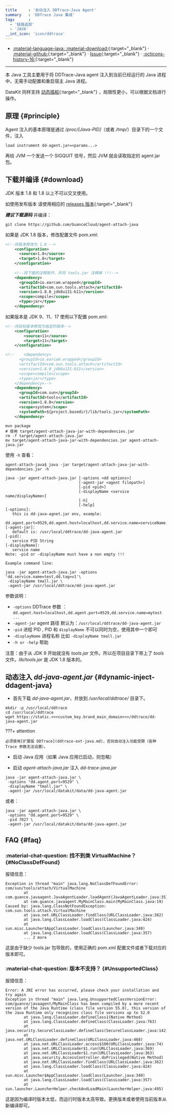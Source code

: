 ```yaml
---
title     : '自动注入 DDTrace-Java Agent'
summary   : 'DDTrace Java 集成'
tags      :
  - '链路追踪'
  - 'JAVA'
__int_icon: 'icon/ddtrace'
---
```


<!-- markdownlint-disable MD046 MD030 -->
<div class="grid cards" markdown>

-   [:material-language-java: :material-download:](https://static.<<<custom_key.brand_main_domain>>>/ddtrace/agent-attach-java.jar){:target="_blank"} ·
    [:material-github:](https://github.com/GuanceCloud/agent-attach-java){:target="_blank"} ·
    [Issue](https://github.com/GuanceCloud/agent-attach-java/issues/new){:target="_blank"} ·
    [:octicons-history-16:](https://github.com/GuanceCloud/agent-attach-java/releases){:target="_blank"}

</div>
<!-- markdownlint-enable MD046 MD030 -->

---

本 Java 工具主要用于将 DDTrace-Java agent 注入到当前已经运行的 Java 进程中，无需手动配置和重启宿主 Java 进程。

DataKit 同样支持 [动态插桩](../datakit/datakit-install/#apm-instrumentation){:target="_blank"} ，局限性更小，可以根据文档进行操作。

## 原理 {#principle}

Agent 注入的基本原理是通过 */proc/[Java-PID]*（或者 */tmp/*）目录下的一个文件，注入

``` not-set
load instrument dd-agent.jar=<params...>
```

再给 JVM 一个发送一个 SIGQUIT 信号，然后 JVM 就会读取指定的 agent jar 包。

## 下载并编译 {#download}

JDK 版本 1.8 和 1.8 以上不可以交叉使用。

如使用发布版本 请使用相应的 [releases 版本](https://github.com/GuanceCloud/agent-attach-java/releases){:target="_blank"}

***建议下载源码*** 并编译：

```shell
git clone https://github.com/GuanceCloud/agent-attach-java
```

如果是 JDK 1.8 版本，修改配置文件 pom.xml:

```xml
<!--将版本修改为 1.8 -->
    <configuration>
      <source>1.8</source>
      <target>1.8</target>
    </configuration>
    
    <!--将下面的注释放开，并将 tools.jar 注释掉 !!!-->
    <dependency>
      <groupId>io.earcam.wrapped</groupId>
      <artifactId>com.sun.tools.attach</artifactId>
      <version>1.8.0_jdk8u131-b11</version>
      <scope>compile</scope>
      <type>jar</type>
    </dependency>
```

如果版本是 JDK 9、11、17 使用以下配置 pom.xml:

```xml
<!--将目标版本修改为指定的版本-->
    <configuration>
        <source>11</source>
        <target>11</target>
    </configuration>

<!--    <dependency>
      <groupId>io.earcam.wrapped</groupId>
      <artifactId>com.sun.tools.attach</artifactId>
      <version>1.8.0_jdk8u131-b11</version>
      <scope>compile</scope>
      <type>jar</type>
    </dependency>-->
    <dependency>
      <groupId>com.sun</groupId>
      <artifactId>tools</artifactId>
      <version>1.8.0</version>
      <scope>system</scope>
      <systemPath>${project.basedir}/lib/tools.jar</systemPath>
    </dependency>
```

```shell
mvn package
# 使用 target/agent-attach-java-jar-with-dependencies.jar
rm -f target/agent-attach-java.jar
mv target/agent-attach-java-jar-with-dependencies.jar agent-attach-java.jar
```

使用 `-h` 查看：

``` shell
agent-attach-java$ java -jar target/agent-attach-java-jar-with-dependencies.jar -h

java -jar agent-attach-java.jar [-options <dd options>]
                                [-agent-jar <agent filepath>]
                                [-pid <pid>]
                                [-displayName <service name/displayName>]
                                [-h]
                                [-help]
[-options]:
   this is dd-java-agnet.jar env, example:
       dd.agent.port=9529,dd.agent.host=localhost,dd.service.name=serviceName,...
[-agent-jar]:
   default is: /usr/local/ddtrace/dd-java-agent.jar
[-pid]:
   service PID String
[-displayName]:
   service name
Note: -pid or -displayName must have a non empty !!!

Example command line:

java -jar agent-attach-java.jar -options 'dd.service.name=test,dd.tag=v1'\
 -displayName tmall.jar \
 -agent-jar /usr/local/ddtrace/dd-java-agent.jar
```

参数说明：

- `-options` DDTrace 参数 ：`dd.agent.host=localhost,dd.agent.port=9529,dd.service.name=mytest ...`
- `-agent-jar` agent 路径 默认为：`/usr/local/ddtrace/dd-java-agent.jar`
- `-pid` 进程 PID , PID 和 `displayName` 不可以同时为空，使用其中一个即可
- `-displayName` 进程名称 比如 `-displayName tmall.jar`
- `-h or -help` 帮助

注意：由于从 JDK 9 开始就没有 *tools.jar* 文件。所以在项目目录下带上了 *tools* 文件。*lib/tools.jar* 是 JDK 1.8 版本的。

## 动态注入 *dd-java-agent.jar* {#dynamic-inject-ddagent-java}

- 首先下载 *dd-java-agent.jar*，并放到 */usr/local/ddtrace/* 目录下。

```shell
mkdir -p /usr/local/ddtrace
cd /usr/local/ddtrace
wget https://static.<<<custom_key.brand_main_domain>>>/ddtrace/dd-java-agent.jar
```

<!-- markdownlint-disable MD046 -->
???+ attention

    必须使用[扩展版 DDTrace](ddtrace-ext-java.md)，否则自动注入功能受限（各种 Trace 参数无法设置）。
<!-- markdownlint-enable -->

- 启动 Java 应用（如果 Java 应用已启动，则忽略）

- 启动 *agent-attach-java.jar* 注入 *dd-trace-java.jar*

```shell
java -jar agent-attach-java.jar \
 -options "dd.agent.port=9529" \
 -displayName "tmall.jar" \
 -agent-jar /usr/local/datakit/data/dd-java-agent.jar
```

或者：

```shell
java -jar agent-attach-java.jar \
 -options "dd.agent.port=9529" \
 -pid 7027 \
 -agent-jar /usr/local/datakit/data/dd-java-agent.jar
```

## FAQ {#faq}

<!-- markdownlint-disable MD013 -->
### :material-chat-question: 找不到类 VirtualMachine？ {#NoClassDefFound}
<!-- markdownlint-enable -->

报错信息：

```text
Exception in thread "main" java.lang.NoClassDefFoundError: com/sun/tools/attach/VirtualMachine
        at com.guance.javaagent.JavaAgentLoader.loadAgent(JavaAgentLoader.java:35)
        at com.guance.javaagent.MyMainClass.main(MyMainClass.java:19)
Caused by: java.lang.ClassNotFoundException: com.sun.tools.attach.VirtualMachine
        at java.net.URLClassLoader.findClass(URLClassLoader.java:382)
        at java.lang.ClassLoader.loadClass(ClassLoader.java:424)
        at sun.misc.Launcher$AppClassLoader.loadClass(Launcher.java:349)
        at java.lang.ClassLoader.loadClass(ClassLoader.java:357)
        ... 2 more
```

这是由于缺少 tools.jar 包导致的，使用正确的 pom.xml 配置文件或者下载对应的版本即可。


<!-- markdownlint-disable MD013 -->
### :material-chat-question: 版本不支持？ {#UnsupportedClass}
<!-- markdownlint-enable -->

报错信息：

```text
Error: A JNI error has occurred, please check your installation and try again
Exception in thread "main" java.lang.UnsupportedClassVersionError: com/guance/javaagent/MyMainClass has been compiled by a more recent version of the Java Runtime (class file version 55.0), this version of the Java Runtime only recognizes class file versions up to 52.0
        at java.lang.ClassLoader.defineClass1(Native Method)
        at java.lang.ClassLoader.defineClass(ClassLoader.java:763)
        at java.security.SecureClassLoader.defineClass(SecureClassLoader.java:142)
        at java.net.URLClassLoader.defineClass(URLClassLoader.java:468)
        at java.net.URLClassLoader.access$100(URLClassLoader.java:74)
        at java.net.URLClassLoader$1.run(URLClassLoader.java:369)
        at java.net.URLClassLoader$1.run(URLClassLoader.java:363)
        at java.security.AccessController.doPrivileged(Native Method)
        at java.net.URLClassLoader.findClass(URLClassLoader.java:362)
        at java.lang.ClassLoader.loadClass(ClassLoader.java:424)
        at sun.misc.Launcher$AppClassLoader.loadClass(Launcher.java:349)
        at java.lang.ClassLoader.loadClass(ClassLoader.java:357)
        at sun.launcher.LauncherHelper.checkAndLoadMain(LauncherHelper.java:495)
```

这是因为编译时版本太低，而运行时版本太高导致。更换版本或者使用当前版本从新编译即可。
